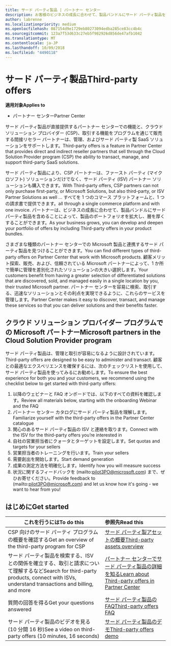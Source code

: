 ```yaml
---
title: サード パーティ製品 | パートナー センター
description: お客様のビジネスの成長に合わせて、製品バンドルにサード パーティ製品を含めることによって、製品のポートフォリオを拡大し、層を厚くすることができます。
author: labrenne
ms.localizationpriority: medium
ms.openlocfilehash: 087154d9e1729eb80273094edba285ce83cc4b4c
ms.sourcegitcommit: 123a7f53d633c27eb5f982926d856de47afb1042
ms.translationtype: MT
ms.contentlocale: ja-JP
ms.lasthandoff: 10/09/2018
ms.locfileid: "4490118"
---
```

# <a name="third-party-offers"></a><span data-ttu-id="aced1-103">サード パーティ製品</span><span class="sxs-lookup"><span data-stu-id="aced1-103">Third-party offers</span></span> 

**<span data-ttu-id="aced1-104">適用対象</span><span class="sxs-lookup"><span data-stu-id="aced1-104">Applies to</span></span>**

- <span data-ttu-id="aced1-105">パートナー センター</span><span class="sxs-lookup"><span data-stu-id="aced1-105">Partner Center</span></span>

<span data-ttu-id="aced1-106">サード パーティ製品が直接提供するパートナー センターでの機能と、クラウド ソリューション プロバイダー (CSP)、取引する機能をプログラムを通じて販売する間接リセラー パートナーは、管理、およびサード パーティ製 SaaS ソリューションをサポートします。</span><span class="sxs-lookup"><span data-stu-id="aced1-106">Third-party offers is a feature in Partner Center that provides direct and indirect reseller partners that sell through the Cloud Solution Provider program (CSP) the ability to transact, manage, and support third-party SaaS solutions.</span></span>  

<span data-ttu-id="aced1-107">サード パーティ製品により、CSP パートナーは、ファースト パーティ (マイクロソフト) ソリューションだけでなく、サード パーティ (ISV) パートナー ソリューションも購入できます。</span><span class="sxs-lookup"><span data-stu-id="aced1-107">With Third-party offers, CSP partners can not only purchase first-party, or Microsoft Solutions, but also third-party, or ISV Partner Solutions as well …</span></span> <span data-ttu-id="aced1-108">すべてを 1 つのコマース プラットフォームと、1 つの請求書で提供できます。</span><span class="sxs-lookup"><span data-stu-id="aced1-108">all through a single commerce platform and with one invoice.</span></span>  <span data-ttu-id="aced1-109">パートナーは、ビジネスの成長に合わせて、製品バンドルにサード パーティ製品を含めることによって、製品のポートフォリオを拡大し、層を厚くすることができます。</span><span class="sxs-lookup"><span data-stu-id="aced1-109">As your business grows, you can develop and deepen your portfolio of offers by including Third-party offers in your product bundles.</span></span> 

<span data-ttu-id="aced1-110">さまざまな種類のパートナー センターでの Microsoft 製品と連携するサード パーティ製品を見つけることができます。</span><span class="sxs-lookup"><span data-stu-id="aced1-110">You can find different types of third-party offers on Partner Center that work with Microsoft products.</span></span> <span data-ttu-id="aced1-111">顧客メリット探索、販売、および、信頼されている Microsoft パートナーによって、1 か所で簡単に管理を差別化されたソリューションの大きい選択します。</span><span class="sxs-lookup"><span data-stu-id="aced1-111">Your customers benefit from having a greater selection of differentiated solutions that are discovered, sold, and managed easily in a single location by you, their trusted Microsoft partner.</span></span> <span data-ttu-id="aced1-112">パートナー センターを容易に検索、取引する、迅速なソリューションとその利点を実現できるように、これらのサービスを管理します。</span><span class="sxs-lookup"><span data-stu-id="aced1-112">Partner Center makes it easy to discover, transact, and manage these services so that you can deliver solutions and their benefits faster.</span></span>

## <a name="microsoft-partners-in-the-cloud-solution-provider-program"></a><span data-ttu-id="aced1-113">クラウド ソリューション プロバイダー プログラムでの Microsoft パートナー</span><span class="sxs-lookup"><span data-stu-id="aced1-113">Microsoft partners in the Cloud Solution Provider program</span></span>

<span data-ttu-id="aced1-114">サード パーティ製品は、管理と取引が容易になるように設計されています。</span><span class="sxs-lookup"><span data-stu-id="aced1-114">Third-party offers are designed to be easy to administer and transact.</span></span> <span data-ttu-id="aced1-115">顧客との最適なエクスペリエンスを確保するには、次のチェックリストを使用して、サード パーティ製品を使ってみるにお勧めします。</span><span class="sxs-lookup"><span data-stu-id="aced1-115">To ensure the best experience for both you and your customers, we recommend using the checklist below to get started with third-party offers:</span></span>

1. <span data-ttu-id="aced1-116">以降のウェビナーと FAQ オンボードでは、以下のすべての資料を確認します。</span><span class="sxs-lookup"><span data-stu-id="aced1-116">Review all materials below, starting with the onboarding Webinar and the FAQ</span></span>
2. <span data-ttu-id="aced1-117">パートナー センター カタログにサード パーティ製品を理解します。</span><span class="sxs-lookup"><span data-stu-id="aced1-117">Familiarize yourself with the third-party offers in the Partner Center catalogue</span></span>
3. <span data-ttu-id="aced1-118">関心のあるサード パーティ製品の ISV と連絡を取ります。</span><span class="sxs-lookup"><span data-stu-id="aced1-118">Connect with the ISV for the third-party offers you’re interested in</span></span>
4. <span data-ttu-id="aced1-119">自社の営業担当者にクォータとターゲットを設定します。</span><span class="sxs-lookup"><span data-stu-id="aced1-119">Set quotas and targets for your sellers</span></span>
5. <span data-ttu-id="aced1-120">営業担当者のトレーニングを行います。</span><span class="sxs-lookup"><span data-stu-id="aced1-120">Train your sellers</span></span>
6. <span data-ttu-id="aced1-121">需要創出を開始します。</span><span class="sxs-lookup"><span data-stu-id="aced1-121">Start demand generation</span></span>
7. <span data-ttu-id="aced1-122">成果の測定方法を明確化します。</span><span class="sxs-lookup"><span data-stu-id="aced1-122">Identify how you will measure success</span></span>
8. <span data-ttu-id="aced1-123">状況に関するフィードバックを (mailto:pilot3PO@microsoft.com) まで、ぜひお寄せください。</span><span class="sxs-lookup"><span data-stu-id="aced1-123">Provide feedback to (mailto:pilot3PO@microsoft.com) and let us know how it's going - we want to hear from you!</span></span>

## <a name="get-started"></a><span data-ttu-id="aced1-124">はじめに</span><span class="sxs-lookup"><span data-stu-id="aced1-124">Get started</span></span> 

|**<span data-ttu-id="aced1-125">これを行うには</span><span class="sxs-lookup"><span data-stu-id="aced1-125">To do this</span></span>**   |**<span data-ttu-id="aced1-126">参照先</span><span class="sxs-lookup"><span data-stu-id="aced1-126">Read this</span></span>**   |
|------------------|:--------------------|
|<span data-ttu-id="aced1-127">CSP 向けのサード パーティ プログラムの概要を確認する</span><span class="sxs-lookup"><span data-stu-id="aced1-127">Get an overview of the third-party program for CSP</span></span>  |[<span data-ttu-id="aced1-128">サード パーティ製アセットの概要</span><span class="sxs-lookup"><span data-stu-id="aced1-128">Third-party assets overview</span></span>]( http://assetsprod.microsoft.com/mpn/third-party-offers-overview.pptx)|
|<span data-ttu-id="aced1-129">サード パーティ製品を検索する、ISV との関係を確立する、取引と請求について理解するなど</span><span class="sxs-lookup"><span data-stu-id="aced1-129">Search for third-party products, connect with ISVs, understand transactions and billing, and more</span></span>| [<span data-ttu-id="aced1-130">パートナー センターでサード パーティ製品の詳細を知る</span><span class="sxs-lookup"><span data-stu-id="aced1-130">Learn about Third-party offers in Partner Center</span></span>](third-party-help.md) |
|<span data-ttu-id="aced1-131">質問の回答を得る</span><span class="sxs-lookup"><span data-stu-id="aced1-131">Get your questions answered</span></span>| [<span data-ttu-id="aced1-132">サード パーティ製品の FAQ</span><span class="sxs-lookup"><span data-stu-id="aced1-132">Third-party offers FAQ</span></span>](http://assetsprod.microsoft.com/mpn/third-party-offers-faq.docx) |
|<span data-ttu-id="aced1-133">サード パーティ製品のビデオを見る (10 分間 16 秒)</span><span class="sxs-lookup"><span data-stu-id="aced1-133">See a video on third-party offers (10 minutes, 16 seconds)</span></span>   |[<span data-ttu-id="aced1-134">サード パーティ製品のデモ</span><span class="sxs-lookup"><span data-stu-id="aced1-134">Third-party offers demo</span></span>](http://assetsprod.microsoft.com/mpn/third-party-offers-demo.wma)|


